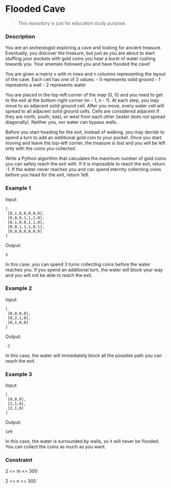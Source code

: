 # Flooded Cave

> This repository is just for education study purpose.



### Description

You are an archeologist exploring a cave and looking for ancient treasure. Eventually, you discover the treasure, but just as you are about to start stuffing your pockets with gold coins you hear a burst of water rushing towards you. Your enemies followed you and have flooded the cave!

You are given a matrix x with m rows and n columns representing the layout of the cave. Each cell has one of 3 values: - 0 represents solid ground - 1 represents a wall - 2 represents water

You are placed in the top-left corner of the map (0, 0) and you need to get to the exit at the bottom-right corner (m - 1, n - 1). At each step, you may move to an adjacent solid ground cell. After you move, every water cell will spread to all adjacent solid ground cells. Cells are considered adjacent if they are north, south, east, or west from each other (water does not spread diagonally). Neither you, nor water can bypass walls.

Before you start heading for the exit, instead of walking, you may decide to spend a turn to add an additional gold coin to your pocket. Once you start moving and leave the top-left corner, the treasure is lost and you will be left only with the coins you collected.

Write a Python algorithm that calculates the maximum number of gold coins you can safely reach the exit with. If it is impossible to reach the exit, return -1. If the water never reaches you and can spend eternity collecting coins before you head for the exit, return 1e9.

### Example 1
Input: 
```
[
 [0,1,0,0,0,0,0],
 [0,0,0,1,1,2,0],
 [0,1,0,0,2,1,0],
 [0,0,1,1,1,0,1],
 [0,0,0,0,0,0,0]
]
```
Output:
```
3
```
In this case, you can spend 3 turns collecting coins before the water reaches you. If you spend an additional turn, the water will block your way and you will not be able to reach the exit.

### Example 2
Input:
```
[
 [0,0,0,0],
 [0,2,1,0],
 [0,1,0,0]
]
```
Output:
```
-1
```
In this case, the water will immediately block all the possible path you can reach the exit.

### Example 3
Input:
```
[
 [0,0,0],
 [1,1,0],
 [2,1,0]
]
```
Output:
```
1e9
```
In this case, the water is surrounded by walls, so it will never be flooded. You can collect the coins as much as you want.

### Constraint

2 <= m <= 300

2 <= n <= 300

